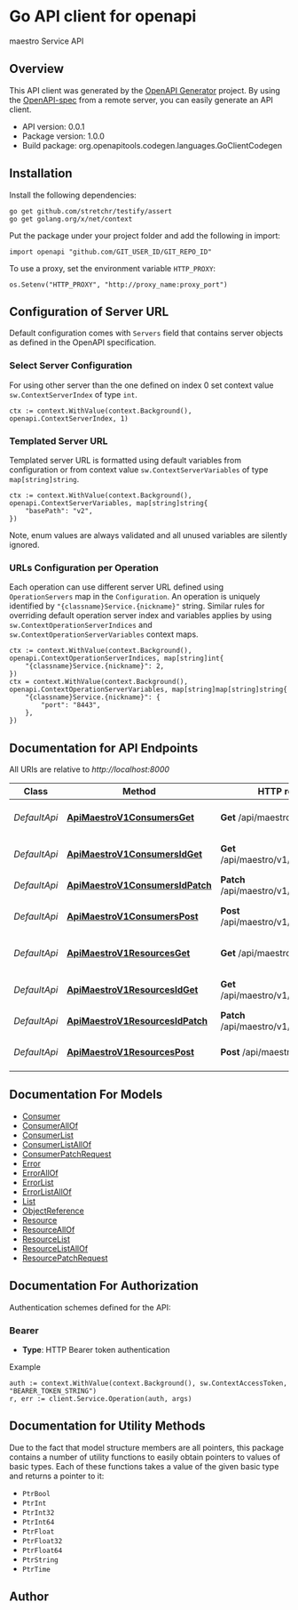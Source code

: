 # Go API client for openapi

maestro Service API

## Overview
This API client was generated by the [OpenAPI Generator](https://openapi-generator.tech) project.  By using the [OpenAPI-spec](https://www.openapis.org/) from a remote server, you can easily generate an API client.

- API version: 0.0.1
- Package version: 1.0.0
- Build package: org.openapitools.codegen.languages.GoClientCodegen

## Installation

Install the following dependencies:

```shell
go get github.com/stretchr/testify/assert
go get golang.org/x/net/context
```

Put the package under your project folder and add the following in import:

```golang
import openapi "github.com/GIT_USER_ID/GIT_REPO_ID"
```

To use a proxy, set the environment variable `HTTP_PROXY`:

```golang
os.Setenv("HTTP_PROXY", "http://proxy_name:proxy_port")
```

## Configuration of Server URL

Default configuration comes with `Servers` field that contains server objects as defined in the OpenAPI specification.

### Select Server Configuration

For using other server than the one defined on index 0 set context value `sw.ContextServerIndex` of type `int`.

```golang
ctx := context.WithValue(context.Background(), openapi.ContextServerIndex, 1)
```

### Templated Server URL

Templated server URL is formatted using default variables from configuration or from context value `sw.ContextServerVariables` of type `map[string]string`.

```golang
ctx := context.WithValue(context.Background(), openapi.ContextServerVariables, map[string]string{
	"basePath": "v2",
})
```

Note, enum values are always validated and all unused variables are silently ignored.

### URLs Configuration per Operation

Each operation can use different server URL defined using `OperationServers` map in the `Configuration`.
An operation is uniquely identified by `"{classname}Service.{nickname}"` string.
Similar rules for overriding default operation server index and variables applies by using `sw.ContextOperationServerIndices` and `sw.ContextOperationServerVariables` context maps.

```golang
ctx := context.WithValue(context.Background(), openapi.ContextOperationServerIndices, map[string]int{
	"{classname}Service.{nickname}": 2,
})
ctx = context.WithValue(context.Background(), openapi.ContextOperationServerVariables, map[string]map[string]string{
	"{classname}Service.{nickname}": {
		"port": "8443",
	},
})
```

## Documentation for API Endpoints

All URIs are relative to *http://localhost:8000*

Class | Method | HTTP request | Description
------------ | ------------- | ------------- | -------------
*DefaultApi* | [**ApiMaestroV1ConsumersGet**](docs/DefaultApi.md#apimaestrov1consumersget) | **Get** /api/maestro/v1/consumers | Returns a list of consumers
*DefaultApi* | [**ApiMaestroV1ConsumersIdGet**](docs/DefaultApi.md#apimaestrov1consumersidget) | **Get** /api/maestro/v1/consumers/{id} | Get an consumer by id
*DefaultApi* | [**ApiMaestroV1ConsumersIdPatch**](docs/DefaultApi.md#apimaestrov1consumersidpatch) | **Patch** /api/maestro/v1/consumers/{id} | Update an consumer
*DefaultApi* | [**ApiMaestroV1ConsumersPost**](docs/DefaultApi.md#apimaestrov1consumerspost) | **Post** /api/maestro/v1/consumers | Create a new consumer
*DefaultApi* | [**ApiMaestroV1ResourcesGet**](docs/DefaultApi.md#apimaestrov1resourcesget) | **Get** /api/maestro/v1/resources | Returns a list of resources
*DefaultApi* | [**ApiMaestroV1ResourcesIdGet**](docs/DefaultApi.md#apimaestrov1resourcesidget) | **Get** /api/maestro/v1/resources/{id} | Get an resource by id
*DefaultApi* | [**ApiMaestroV1ResourcesIdPatch**](docs/DefaultApi.md#apimaestrov1resourcesidpatch) | **Patch** /api/maestro/v1/resources/{id} | Update an resource
*DefaultApi* | [**ApiMaestroV1ResourcesPost**](docs/DefaultApi.md#apimaestrov1resourcespost) | **Post** /api/maestro/v1/resources | Create a new resource


## Documentation For Models

 - [Consumer](docs/Consumer.md)
 - [ConsumerAllOf](docs/ConsumerAllOf.md)
 - [ConsumerList](docs/ConsumerList.md)
 - [ConsumerListAllOf](docs/ConsumerListAllOf.md)
 - [ConsumerPatchRequest](docs/ConsumerPatchRequest.md)
 - [Error](docs/Error.md)
 - [ErrorAllOf](docs/ErrorAllOf.md)
 - [ErrorList](docs/ErrorList.md)
 - [ErrorListAllOf](docs/ErrorListAllOf.md)
 - [List](docs/List.md)
 - [ObjectReference](docs/ObjectReference.md)
 - [Resource](docs/Resource.md)
 - [ResourceAllOf](docs/ResourceAllOf.md)
 - [ResourceList](docs/ResourceList.md)
 - [ResourceListAllOf](docs/ResourceListAllOf.md)
 - [ResourcePatchRequest](docs/ResourcePatchRequest.md)


## Documentation For Authorization


Authentication schemes defined for the API:
### Bearer

- **Type**: HTTP Bearer token authentication

Example

```golang
auth := context.WithValue(context.Background(), sw.ContextAccessToken, "BEARER_TOKEN_STRING")
r, err := client.Service.Operation(auth, args)
```


## Documentation for Utility Methods

Due to the fact that model structure members are all pointers, this package contains
a number of utility functions to easily obtain pointers to values of basic types.
Each of these functions takes a value of the given basic type and returns a pointer to it:

* `PtrBool`
* `PtrInt`
* `PtrInt32`
* `PtrInt64`
* `PtrFloat`
* `PtrFloat32`
* `PtrFloat64`
* `PtrString`
* `PtrTime`

## Author



